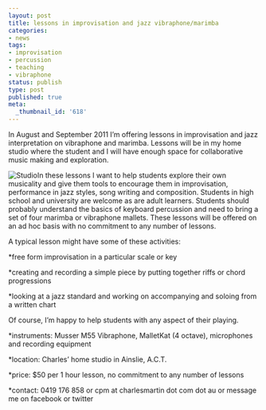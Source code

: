 ```yaml
---
layout: post
title: lessons in improvisation and jazz vibraphone/marimba
categories:
- news
tags:
- improvisation
- percussion
- teaching
- vibraphone
status: publish
type: post
published: true
meta:
  _thumbnail_id: '618'
---
```


In August and September 2011 I’m offering lessons in improvisation and jazz interpretation on vibraphone and marimba. Lessons will be in my home studio where the student and I will have enough space for collaborative music making and exploration.

![Studio](http://farm7.static.flickr.com/6201/6055246162_b785b16e37.jpg)In these lessons I want to help students explore their own musicality and give them tools to encourage them in improvisation, performance in jazz styles, song writing and composition. Students in high school and university are welcome as are adult learners. Students should probably understand the basics of keyboard percussion and need to bring a set of four marimba or vibraphone mallets. These lessons will be offered on an ad hoc basis with no commitment to any number of lessons.

A typical lesson might have some of these activities:

*free form improvisation in a particular scale or key


*creating and recording a simple piece by putting together riffs or chord progressions


*looking at a jazz standard and working on accompanying and soloing from a written chart

Of course, I’m happy to help students with any aspect of their playing.

*instruments: Musser M55 Vibraphone, MalletKat (4 octave), microphones and recording equipment


*location: Charles’ home studio in Ainslie, A.C.T.


*price: $50 per 1 hour lesson, no commitment to any number of lessons


*contact: 0419 176 858 or cpm 
at charlesmartin 
dot com 
dot au or message me on facebook or twitter
